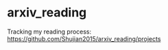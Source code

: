 # arxiv_reading

Tracking my reading process: https://github.com/Shujian2015/arxiv_reading/projects
